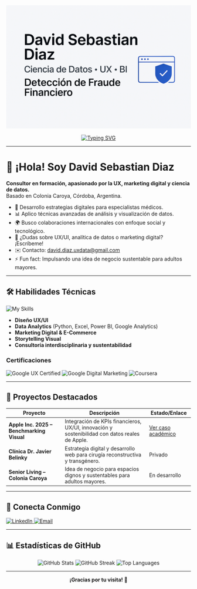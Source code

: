 ![Banner](./banner.png)

<div align="center">
  <a href="https://github.com/dsd228">
    <img src="https://readme-typing-svg.herokuapp.com?font=Roboto&size=23&pause=1000&color=24292E&width=435&lines=Hi+there+%F0%9F%91%8B%2C+I'm+David+Sebastian+Diaz;Welcome+to+my+GitHub+Profile!" alt="Typing SVG" />
  </a>
</div>

---

# 👋 ¡Hola! Soy David Sebastian Diaz

**Consultor en formación, apasionado por la UX, marketing digital y ciencia de datos.**  
Basado en Colonia Caroya, Córdoba, Argentina.

- 🚀 Desarrollo estrategias digitales para especialistas médicos.
- 📊 Aplico técnicas avanzadas de análisis y visualización de datos.
- 🌍 Busco colaboraciones internacionales con enfoque social y tecnológico.
- 💬 ¿Dudas sobre UX/UI, analítica de datos o marketing digital? ¡Escríbeme!
- ✉️ Contacto: david.diaz.uxdata@gmail.com
- ⚡ Fun fact: Impulsando una idea de negocio sustentable para adultos mayores.

---

## 🛠️ Habilidades Técnicas

![My Skills](https://skillicons.dev/icons?i=python,figma,google,powerbi,ps,ai,idea)

- **Diseño UX/UI**
- **Data Analytics** (Python, Excel, Power BI, Google Analytics)
- **Marketing Digital & E-Commerce**
- **Storytelling Visual**
- **Consultoría interdisciplinaria y sustentabilidad**

### Certificaciones

![Google UX Certified](https://img.shields.io/badge/Google-UX%20Design-blue)
![Google Digital Marketing](https://img.shields.io/badge/Google-Digital%20Marketing-green)
![Coursera](https://img.shields.io/badge/Coursera-Professional%20Certificate-yellow)

---

## 🌟 Proyectos Destacados

| Proyecto | Descripción | Estado/Enlace |
|----------|-------------|---------------|
| **Apple Inc. 2025 – Benchmarking Visual** | Integración de KPIs financieros, UX/UI, innovación y sostenibilidad con datos reales de Apple. | [Ver caso académico](#) |
| **Clínica Dr. Javier Belinky** | Estrategia digital y desarrollo web para cirugía reconstructiva y transgénero. | Privado |
| **Senior Living – Colonia Caroya** | Idea de negocio para espacios dignos y sustentables para adultos mayores. | En desarrollo |

---

## 🤝 Conecta Conmigo

<p align="left">
  <a href="https://linkedin.com/in/david-data-conecta" target="_blank">
    <img src="https://raw.githubusercontent.com/rahuldkjain/github-profile-readme-generator/master/src/images/icons/Social/linked-in-alt.svg" height="30" alt="LinkedIn"/>
  </a>
  <a href="mailto:david.diaz.uxdata@gmail.com" target="_blank">
    <img src="https://img.shields.io/badge/Email-david.diaz.uxdata%40gmail.com-red" height="30" alt="Email"/>
  </a>
</p>

---

## 📊 Estadísticas de GitHub

<p align="center">
  <img src="https://github-readme-stats.vercel.app/api?username=dsd228&show_icons=true&theme=radical" alt="GitHub Stats" />
  <img src="https://github-readme-streak-stats.herokuapp.com/?user=dsd228&theme=radical" alt="GitHub Streak" />
  <img src="https://github-readme-stats.vercel.app/api/top-langs/?username=dsd228&layout=compact&theme=radical" alt="Top Languages" />
</p>

---

<p align="center"><b>¡Gracias por tu visita! 🚀</b></p>
